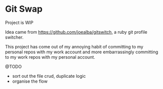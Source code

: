 # Git Swap

Project is WIP

Idea came from <a href="https://github.com/joealba/gitswitch">https://github.com/joealba/gitswitch</a>, a ruby git profile switcher.

This project has come out of my annoying habit of committing to my personal repos with my work account and more embarrassingly committing to my work repos with my personal account.
 
@TODO
* sort out the file crud, duplicate logic
* organise the flow